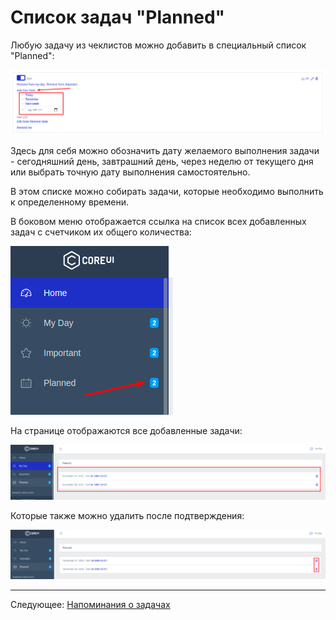 # Список задач "Planned"

Любую задачу из чеклистов можно добавить в специальный список "Planned":

![](images/001.png)

Здесь для себя можно обозначить дату желаемого выполнения задачи - сегодняшний день, завтрашний день, через неделю от текущего дня или выбрать точную дату выполнения самостоятельно.

В этом списке можно собирать задачи, которые необходимо выполнить к определенному времени.

В боковом меню отображается ссылка на список всех добавленных задач с счетчиком их общего количества:

![](images/002.png)

На странице отображаются все добавленные задачи:

![](images/003.png)

Которые также можно удалить после подтверждения:

![](images/004.png)

---

Следующее: [Напоминания о задачах](../16-remind-task/README.md)
